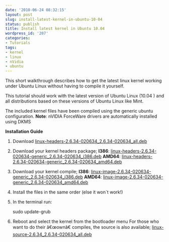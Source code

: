 ```yaml
---
date: '2010-06-24 08:32:15'
layout: post
slug: install-latest-kernel-in-ubuntu-10-04
status: publish
title: Install latest kernel in Ubuntu 10.04
wordpress_id: '207'
categories:
- Tutorials
tags:
- kernel
- linux
- nVidia
- ubuntu
---
```


This short walkthrough describes how to get the latest linux kernel working under Ubuntu Linux without having to compile it yourself.

This tutorial should work with the latest version of Ubuntu Linux (10.04 ) and all distributions based on these versions of Ubuntu Linux like Mint.

The included kernel files have been compiled using the generic ubuntu configuration. 
**Note**: nVIDIA ForceWare drivers are automatically installed using DKMS

**Installation Guide**

1. Download [linux-headers-2.6.34-020634_2.6.34-020634_all.deb](http://kernel.ubuntu.com/~kernel-ppa/mainline/v2.6.34-lucid/linux-headers-2.6.34-020634_2.6.34-020634_all.deb)

2. Download your kernel headers package;
**I386**:  [linux-headers-2.6.34-020634-generic_2.6.34-020634_i386.deb](http://kernel.ubuntu.com/~kernel-ppa/mainline/v2.6.34-lucid/linux-headers-2.6.34-020634-generic_2.6.34-020634_i386.deb)
**AMD64**: [linux-headers-2.6.34-020634-generic_2.6.34-020634_amd64.deb](http://kernel.ubuntu.com/~kernel-ppa/mainline/v2.6.34-lucid/linux-headers-2.6.34-020634-generic_2.6.34-020634_amd64.deb)

3. Download your kernel compile;
**I386**:  [linux-image-2.6.34-020634-generic_2.6.34-020634_i386.deb](http://kernel.ubuntu.com/~kernel-ppa/mainline/v2.6.34-lucid/linux-image-2.6.34-020634-generic_2.6.34-020634_i386.deb)
**AMD64**: [linux-image-2.6.34-020634-generic_2.6.34-020634_amd64.deb](http://kernel.ubuntu.com/~kernel-ppa/mainline/v2.6.34-lucid/linux-image-2.6.34-020634-generic_2.6.34-020634_amd64.deb)

4. Install the files in the same order (else it won`t work!)

5. In the terminal run:

    
    sudo update-grub



6. Reboot and select the kernel from the bootloader menu
For those who want to do their â€œownâ€ compiles, the source is also available; [linux-source-2.6.34_2.6.34-020634_all.deb](http://kernel.ubuntu.com/~kernel-ppa/mainline/v2.6.34-lucid/linux-source-2.6.34_2.6.34-020634_all.deb)

